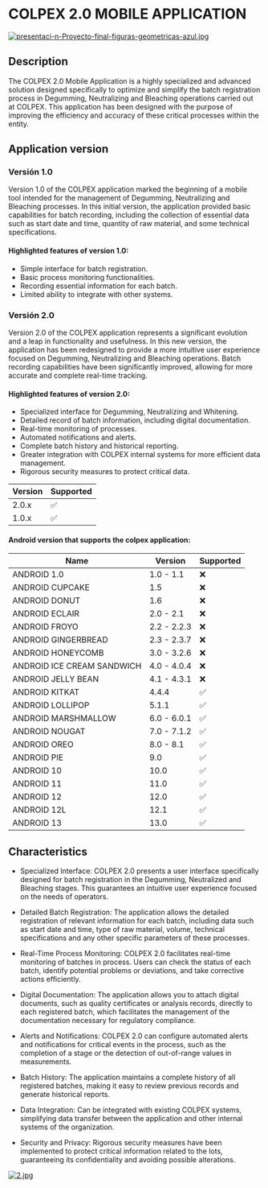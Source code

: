 # COLPEX 2.0 MOBILE APPLICATION
[![presentaci-n-Proyecto-final-figuras-geometricas-azul.jpg](https://i.postimg.cc/Qtzp17yK/presentaci-n-Proyecto-final-figuras-geometricas-azul.jpg)](https://postimg.cc/0MpMqzx9)

## Description
The COLPEX 2.0 Mobile Application is a highly specialized and advanced solution designed specifically to optimize and simplify the batch registration process in Degumming, Neutralizing and Bleaching operations carried out at COLPEX. This application has been designed with the purpose of improving the efficiency and accuracy of these critical processes within the entity.

## Application version

### Versión 1.0

Version 1.0 of the COLPEX application marked the beginning of a mobile tool intended for the management of Degumming, Neutralizing and Bleaching processes. In this initial version, the application provided basic capabilities for batch recording, including the collection of essential data such as start date and time, quantity of raw material, and some technical specifications.

#### Highlighted features of version 1.0:

* Simple interface for batch registration.
* Basic process monitoring functionalities.
* Recording essential information for each batch.
* Limited ability to integrate with other systems.

### Versión 2.0

Version 2.0 of the COLPEX application represents a significant evolution and a leap in functionality and usefulness. In this new version, the application has been redesigned to provide a more intuitive user experience focused on Degumming, Neutralizing and Bleaching operations. Batch recording capabilities have been significantly improved, allowing for more accurate and complete real-time tracking.

#### Highlighted features of version 2.0:

* Specialized interface for Degumming, Neutralizing and Whitening.
* Detailed record of batch information, including digital documentation.
* Real-time monitoring of processes.
* Automated notifications and alerts.
* Complete batch history and historical reporting.
* Greater integration with COLPEX internal systems for more efficient data management.
* Rigorous security measures to protect critical data.

| Version | Supported          |
| ------- | ------------------ |
| 2.0.x   | :white_check_mark: |
| 1.0.x   | :white_check_mark: |

#### Android version that supports the colpex application:

| Name                       | Version       | Supported          |
| -------------------------- | ------------- | ------------------ |
| ANDROID 1.0                | 1.0 - 1.1     | :x:                |
| ANDROID CUPCAKE            | 1.5           | :x:                |
| ANDROID DONUT              | 1.6           | :x:                |
| ANDROID ECLAIR             | 2.0 - 2.1     | :x:                |
| ANDROID FROYO              | 2.2 - 2.2.3   | :x:                |
| ANDROID GINGERBREAD        | 2.3 - 2.3.7   | :x:                |
| ANDROID HONEYCOMB          | 3.0 - 3.2.6   | :x:                |
| ANDROID ICE CREAM SANDWICH | 4.0 - 4.0.4   | :x:                |
| ANDROID JELLY BEAN         | 4.1 - 4.3.1   | :x:                |
| ANDROID KITKAT             | 4.4.4         | :white_check_mark: |
| ANDROID LOLLIPOP           | 5.1.1         | :white_check_mark: |
| ANDROID MARSHMALLOW        | 6.0 - 6.0.1   | :white_check_mark: |
| ANDROID NOUGAT             | 7.0 - 7.1.2   | :white_check_mark: |
| ANDROID OREO               | 8.0 - 8.1     | :white_check_mark: |
| ANDROID PIE                | 9.0           | :white_check_mark: |
| ANDROID 10                 | 10.0          | :white_check_mark: |
| ANDROID 11                 | 11.0          | :white_check_mark: |
| ANDROID 12                 | 12.0          | :white_check_mark: |
| ANDROID 12L                | 12.1          | :white_check_mark: |
| ANDROID 13                 | 13.0          | :white_check_mark: |



## Characteristics
* Specialized Interface: COLPEX 2.0 presents a user interface specifically designed for batch registration in the Degumming, Neutralized and Bleaching stages. This guarantees an intuitive user experience focused on the needs of operators.

* Detailed Batch Registration: The application allows the detailed registration of relevant information for each batch, including data such as start date and time, type of raw material, volume, technical specifications and any other specific parameters of these processes.

* Real-Time Process Monitoring: COLPEX 2.0 facilitates real-time monitoring of batches in process. Users can check the status of each batch, identify potential problems or deviations, and take corrective actions efficiently.

* Digital Documentation: The application allows you to attach digital documents, such as quality certificates or analysis records, directly to each registered batch, which facilitates the management of the documentation necessary for regulatory compliance.

* Alerts and Notifications: COLPEX 2.0 can configure automated alerts and notifications for critical events in the process, such as the completion of a stage or the detection of out-of-range values in measurements.

* Batch History: The application maintains a complete history of all registered batches, making it easy to review previous records and generate historical reports.

* Data Integration: Can be integrated with existing COLPEX systems, simplifying data transfer between the application and other internal systems of the organization.

* Security and Privacy: Rigorous security measures have been implemented to protect critical information related to the lots, guaranteeing its confidentiality and avoiding possible alterations.

[![2.jpg](https://i.postimg.cc/3rdqV52Y/2.jpg)](https://postimg.cc/SjbVYPZv)
